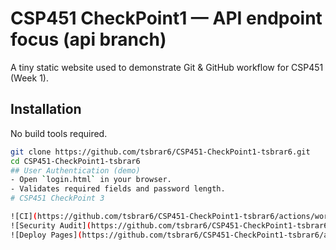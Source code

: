 # CSP451 CheckPoint1 — API endpoint focus (api branch)

A tiny static website used to demonstrate Git & GitHub workflow for CSP451 (Week 1).

## Installation

No build tools required.

```bash
git clone https://github.com/tsbrar6/CSP451-CheckPoint1-tsbrar6.git
cd CSP451-CheckPoint1-tsbrar6
## User Authentication (demo)
- Open `login.html` in your browser.
- Validates required fields and password length.
# CSP451 CheckPoint 3

![CI](https://github.com/tsbrar6/CSP451-CheckPoint1-tsbrar6/actions/workflows/ci.yml/badge.svg)
![Security Audit](https://github.com/tsbrar6/CSP451-CheckPoint1-tsbrar6/actions/workflows/security-audit.yml/badge.svg)
![Deploy Pages](https://github.com/tsbrar6/CSP451-CheckPoint1-tsbrar6/actions/workflows/deploy-pages.yml/badge.svg)
